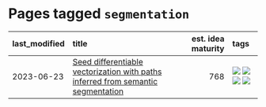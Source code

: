 # Pages tagged `segmentation`

|last_modified|title|est. idea maturity|tags
|:---|:---|---:|:---|
|2023-06-23|[Seed differentiable vectorization with paths inferred from semantic segmentation](../vectorize_anything.md)|768|[![](https://img.shields.io/badge/tag-experimental-ea1833)](../tags/experimental.md) [![](https://img.shields.io/badge/tag-segmentation-e3b2c7)](../tags/segmentation.md) [![](https://img.shields.io/badge/tag-svg-dafbc7)](../tags/svg.md) [![](https://img.shields.io/badge/tag-tooling-4db4d2)](../tags/tooling.md)|